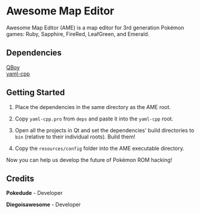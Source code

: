 # Awesome Map Editor
Awesome Map Editor (AME) is a map editor for 3rd generation Pokémon games: Ruby, Sapphire, FireRed, LeafGreen, and Emerald.

## Dependencies
[QBoy](https://github.com/pokedude9/QBoy)  
[yaml-cpp](https://github.com/jbeder/yaml-cpp)

## Getting Started
1. Place the dependencies in the same directory as the AME root. 

2. Copy `yaml-cpp.pro` from `deps` and paste it into the `yaml-cpp` root.

3. Open all the projects in Qt and set the dependencies' build directories to `bin` (relative to their individual roots). Build them!

4. Copy the `resources/config` folder into the AME executable directory.

Now you can help us develop the future of Pokémon ROM hacking!

## Credits
**Pokedude** - Developer

**Diegoisawesome** - Developer
